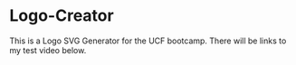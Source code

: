 # Logo-Creator
This is a Logo SVG Generator for the UCF bootcamp. There will be links to my test video below.
